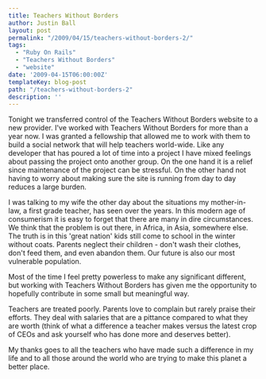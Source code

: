 ```yaml
---
title: Teachers Without Borders
author: Justin Ball
layout: post
permalink: "/2009/04/15/teachers-without-borders-2/"
tags:
  - "Ruby On Rails"
  - "Teachers Without Borders"
  - "website"
date: '2009-04-15T06:00:00Z'
templateKey: blog-post
path: "/teachers-without-borders-2"
description: ''
---
```


Tonight we transferred control of the Teachers Without Borders website to a new provider. I've worked with Teachers Without Borders for more than a year now. I was granted a fellowship that allowed me to work with them to build a social network that will help teachers world-wide. Like any developer that has poured a lot of time into a project I have mixed feelings about passing the project onto another group. On the one hand it is a relief since maintenance of the project can be stressful. On the other hand not having to worry about making sure the site is running from day to day reduces a large burden.

I was talking to my wife the other day about the situations my mother-in-law, a first grade teacher, has seen over the years. In this modern age of consumerism it is easy to forget that there are many in dire circumstances. We think that the problem is out there, in Africa, in Asia, somewhere else. The truth is in this 'great nation' kids still come to school in the winter without coats. Parents neglect their children - don't wash their clothes, don't feed them, and even abandon them. Our future is also our most vulnerable population.

Most of the time I feel pretty powerless to make any significant different, but working with Teachers Without Borders has given me the opportunity to hopefully contribute in some small but meaningful way.

Teachers are treated poorly. Parents love to complain but rarely praise their efforts. They deal with salaries that are a pittance compared to what they are worth (think of what a difference a teacher makes versus the latest crop of CEOs and ask yourself who has done more and deserves better).

My thanks goes to all the teachers who have made such a difference in my life and to all those around the world who are trying to make this planet a better place.
